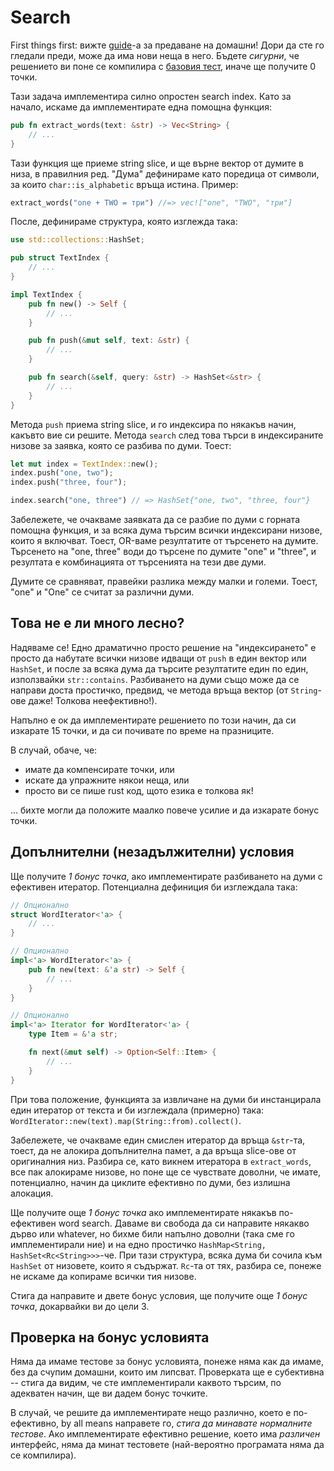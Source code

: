 # Search

First things first: вижте [guide](https://fmi.rust-lang.bg/tasks/guide)-а за предаване на домашни! Дори да сте го гледали преди, може да има нови неща в него. Бъдете *сигурни*, че решението ви поне се компилира с [базовия тест](https://github.com/fmi/rust-homework/blob/master/04/test_basic.rs), иначе ще получите 0 точки.

Тази задача имплементира силно опростен search index. Като за начало, искаме да имплементирате една помощна функция:

``` rust
pub fn extract_words(text: &str) -> Vec<String> {
    // ...
}
```

Тази функция ще приеме string slice, и ще върне вектор от думите в низа, в правилния ред. "Дума" дефинираме като поредица от символи, за които `char::is_alphabetic` връща истина. Пример:

``` rust
extract_words("one + TWO = три") //=> vec!["one", "TWO", "три"]
```

После, дефинираме структура, която изглежда така:

``` rust
use std::collections::HashSet;

pub struct TextIndex {
    // ...
}

impl TextIndex {
    pub fn new() -> Self {
        // ...
    }

    pub fn push(&mut self, text: &str) {
        // ...
    }

    pub fn search(&self, query: &str) -> HashSet<&str> {
        // ...
    }
}
```

Метода `push` приема string slice, и го индексира по някакъв начин, какъвто вие си решите. Метода `search` след това търси в индексираните низове за заявка, която се разбива по думи. Тоест:

``` rust
let mut index = TextIndex::new();
index.push("one, two");
index.push("three, four");

index.search("one, three") // => HashSet{"one, two", "three, four"}
```

Забележете, че очакваме заявката да се разбие по думи с горната помощна функция, и за всяка дума търсим всички индексирани низове, които я включват. Тоест, OR-ваме резултатите от търсенето на думите. Търсенето на "one, three" води до търсене по думите "one" и "three", и резултата е комбинацията от търсенията на тези две думи.

Думите се сравняват, правейки разлика между малки и големи. Тоест, "one" и "One" се считат за различни думи.

## Това не е ли много лесно?

Надяваме се! Едно драматично просто решение на "индексирането" е просто да набутате всички низове идващи от `push` в един вектор или `HashSet`, и после за всяка дума да търсите резултатите един по един, използвайки `str::contains`. Разбиването на думи също може да се направи доста простичко, предвид, че метода връща вектор (от `String`-ове даже! Толкова неефективно!).

Напълно е ок да имплементирате решението по този начин, да си изкарате 15 точки, и да си почивате по време на празниците.

В случай, обаче, че:

- имате да компенсирате точки, или
- искате да упражните някои неща, или
- просто ви се пише rust код, щото езика e толкова як!

... бихте могли да положите маалко повече усилие и да изкарате бонус точки.

## Допълнителни (незадължителни) условия

Ще получите *1 бонус точка*, ако имплементирате разбиването на думи с ефективен итератор. Потенциална дефиниция би изглеждала така:

``` rust
// Опционално
struct WordIterator<'a> {
    // ...
}

// Опционално
impl<'a> WordIterator<'a> {
    pub fn new(text: &'a str) -> Self {
        // ...
    }
}

// Опционално
impl<'a> Iterator for WordIterator<'a> {
    type Item = &'a str;

    fn next(&mut self) -> Option<Self::Item> {
        // ...
    }
}
```

При това положение, функцията за извличане на думи би инстанцирала един итератор от текста и би изглеждала (примерно) така: `WordIterator::new(text).map(String::from).collect()`.

Забележете, че очакваме един смислен итератор да връща `&str`-та, тоест, да не алокира допълнителна памет, а да връща slice-ове от оригиналния низ. Разбира се, като викнем итератора в `extract_words`, все пак алокираме низове, но поне ще се чувствате доволни, че имате, потенциално, начин да циклите ефективно по думи, без излишна алокация.

Ще получите още *1 бонус точка* ако имплементирате някакъв по-ефективен word search. Даваме ви свобода да си направите някакво дърво или whatever, но бихме били напълно доволни (така сме го имплементирали ние) и на едно простичко `HashMap<String, HashSet<Rc<String>>>`-че. При тази структура, всяка дума би сочила към `HashSet` от низовете, които я съдържат. `Rc`-та от тях, разбира се, понеже не искаме да копираме всички тия низове.

Стига да направите и двете бонус условия, ще получите още *1 бонус точка*, докарвайки ви до цели 3.

## Проверка на бонус условията

Няма да имаме тестове за бонус условията, понеже няма как да имаме, без да счупим домашни, които им липсват. Проверката ще е субективна -- стига да видим, че сте имплементирали каквото търсим, по адекватен начин, ще ви дадем бонус точките.

В случай, че решите да имплементирате нещо различно, което е по-ефективно, by all means направете го, *стига да минавате нормалните тестове*. Ако имплементирате ефективно решение, което има *различен* интерфейс, няма да минат тестовете (най-вероятно програмата няма да се компилира).
